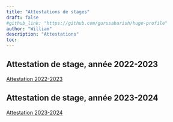 ```yaml
---
title: "Attestations de stages"
draft: false
#github_link: "https://github.com/gurusabarish/hugo-profile"
author: "William"
description: "Attestations"
toc: 
---
```


## Attestation de stage, année 2022-2023
[Attestation 2022-2023](../../static/images/stages/Attestation1.pdf)

## Attestation de stage, année 2023-2024
[Attestation 2023-2024](../../static/images/stages/Attestation2.pdf)
